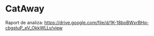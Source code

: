 # CatAway

Raport de analiza: https://drive.google.com/file/d/1K-18boBWxrBHq-cbgstuP_eV_OkkWLLv/view
